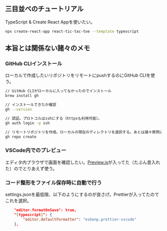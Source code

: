 ## 三目並べのチュートリアル
TypeScript & Create React Appを使いたい。
```zsh
npx create-react-app react-tic-tac-toe --template typescript
```
## 本旨とは関係ない諸々のメモ
### GitHub CLIインストール
ローカルで作成したいリポジトリをリモートにpushするのにGitHub CLIを使う。
```zsh
// GitHub CLIがローカルに入ってなかったのでインストール
brew install gh

// インストールできたか確認
gh --version

// 認証。プロトコルはsshにする（httpsも利用可能）。
gh auth login -p ssh

// リモートリポジトリを作成。ローカルの現在のディレクトリを選択する。あとは諸々質問に答えていく。
gh repo create
```

### VSCode内でのプレビュー
エディタ内ブラウザで画面を確認したい。[Preview.js](https://marketplace.visualstudio.com/items?itemName=zenclabs.previewjs)が入ってた（たぶん昔入れた）のでとりあえず使う。

### コード整形をファイル保存時に自動で行う
settings.jsonを最低限、以下のようにするのが良さげ。Prettierが入ってたのでこれを選択。
```json
    "editor.formatOnSave": true,
    "[typescript]": {
        "editor.defaultFormatter": "esbenp.prettier-vscode"
    },
```